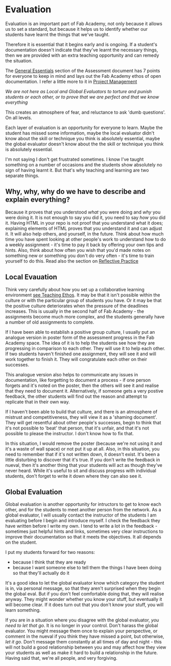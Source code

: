 # Evaluation

Evaluation is an important part of Fab Academy, not only because it allows us to set a standard, but because it helps us to identify whether our students have learnt the things that we've taught. 

Therefore it is essential that it begins early and is ongoing. If a student's documentation doesn't indicate that they've learnt the necessary things, then we are provided with an extra teaching opportunity and can remedy the situation.

The [General Essentials](http://fabacademy.org/2018/docs/FabAcademy-Assessment/general_essentials.html) section of the Assessment document has 7 points for everyone to keep in mind and lays out the Fab Academy ethos of open documentation. I refer a little more to it in [Project Management](project_management.md)  

*We are not here as Local and Global Evaluators to torture and punish students or each other, or to prove that we are perfect and that we know everything*

This creates an atmosphere of fear, and reluctance to ask 'dumb questions'. On all levels. 

Each layer of evaluation is an opportunity for everyone to learn. Maybe the student has missed some information, maybe the local evaluator didn't know about the skill or technique you think is absolutely essential, maybe the global evaluator doesn't know about the the skill or technique you think is absolutely essential. 

I'm not saying I don't get frustrated sometimes. I know I've taught something on a number of occasions and the students show absolutely no sign of having learnt it. But that's why teaching and learning are two separate things. 

## Why, why, why do we have to describe and explain everything?

Because it proves that you understood _what_ you were doing and _why_ you were doing it. It is not enough to say you did it, you need to say _how_ you did it. Having HTML in your repo is not proof that you understand what it does; explaining elements of HTML proves that you understand it and can adjust it. It will also help others, and yourself, in the future. Think about how much time you have spent looking at other people's work to understand how to do a weekly assignment - it's time to pay it back by offering your own tips and hints. Also, think about how often you wish that you'd made notes on something new or something you don't do very often - it's time to train yourself to do this. Read also the section on [Reflective Practice](reflective_practice.md)

## Local Evauation

Think very carefully about how you set up a collaborative learning environment [see Teaching Ethos](teaching_ethos.md). It may be that it isn't possible within the culture or with the particular group of students you have. Or it may be that the positive culture deteriorates when the pressure of the deadlines increases. This is usually in the second half of Fab Academy - the assignments become much more complex, and the students generally have a number of old assignments to complete. 

If I have been able to establish a positive group culture, I usually put an analogue version in poster form of the assessment progress in the Fab Academy space. The idea of it is to help the students see how they are progressing in comparison to each other. They will use it to help each other. If two students haven't finished one assignment, they will see it and will work together to finish it. They will congratulate each other on their successes. 

This analogue version also helps to communicate any issues in documentation, like forgetting to document a process - if one person forgets and it's noted on the poster, then the others will see it and realise that they need to document it. Alternatively, if someone gets a very postive feedback, the other students will find out the reason and attempt to replicate that in their own way.

If I haven't been able to build that culture, and there is an atmosphere of mistrust and competitiveness, they will view it as a 'shaming document'. They will get resentful about other people's successes, begin to think that it's not possible to 'beat' that person, that it's unfair, and that it's not possible to please the instructor. I don't know how to fix that. 

In this situation, I would remove the poster (because we're not using it and it's a waste of wall space) or not put it up at all. Also, in this situation, you need to remember that if it's not written down, it doesn't exist. It's been a little disturbing to discover that it's true. If you don't write the feedback in nueval, then it's another thing that your students will act as though they've never heard. While it's useful to sit and discuss progress with individual students, don't forget to write it down where they can also see it.

## Global Evaluation

Global evaluation is another opportunity for intructors to get to know each other, and for the students to meet another person from the network. As a global evaluator, I will usually contact the instructor of the students I am evaluating before I begin and introduce myself. I check the feedback they have written before I write my own. I tend to write a lot in the feedback - sometimes just helpful hints and links, sometimes very clear instructions to improve their documentation so that it meets the objectives. It all depends on the student.

I put my students forward for two reasons:
- because I think that they are ready
- because I want someone else to tell them the things I have been doing so that they'll actually do it 

It's a good idea to let the global evaluator know which category the student is in, via personal message, so that they aren't surprised when they begin the global eval. But if you don't feel comfortable doing that, they will realise anyway. They might wonder whether you know your stuff, but eventually it will become clear. If it does turn out that you don't know your stuff, you will learn something. 

If you are in a situation where you disagree with the global evaluator, *you need to let that go*. It is no longer in your control. Don't harass the global evaluator. You might message them once to explain your perspective, or comment in the nueval if you think they have missed a point, but otherwise, *let it go*. Don't message them constantly at all times of day and night - this will not build a good relationship between you and may affect how they view your students as well as make it hard to build a relationship in the future. Having said that, we're all people, and very forgiving. 



